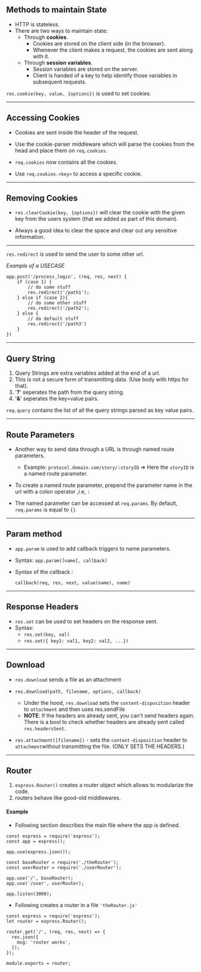 ## Methods to maintain State

- HTTP is stateless.
- There are two ways to maintain state:
  - Through **cookies**.
    - Cookies are stored on the client side (in the browser).
    - Whenever the client makes a request, the cookies are sent along with it.
  - Through **session variables**.
    - Session variables are stored on the server.
    - Client is handed of a key to help identify those variables in subsequent requests.

`res.cookie(key, value, {options})` is used to set cookies.

---

## Accessing Cookies

- Cookies are sent inside the header of the request.

- Use the cookie-parser middleware which will parse the cookies from the head and place them on `req.cookies`.

- `req.cookies` now contains all the cookies.

- Use `req.cookies.<key>` to access a specific cookie.

---

## Removing Cookies

- `res.clearCookie(key, {options})` will clear the cookie with the given key from the users system (that we added as part of this domain).

- Always a good idea to clear the space and clear out any sensitive information.

---

`res.redirect` is used to send the user to some other url.

_Example of a USECASE_

```language
app.post('/process_login', (req, res, next) {
    if (case 1) {
        // do some stuff
        res.redirect('/path1');
    } else if (case 2){
        // do some other stuff
        res.redirect('/path2');
    } else {
        // do default stuff
        res.redirect('/path3')
    }
})
```

---

## Query String

1. Query Strings are extra variables added at the end of a url.
2. This is not a secure form of transmitting data. (Use body with https for that).
3. '**?**' seperates the path from the query string.
4. '**&**' seperates the key=value pairs.

`req.query` contains the list of all the query strings parsed as key value pairs.

---

## Route Parameters

- Another way to send data through a URL is through named route parameters.

  - Example: `protocol.domain.com/story/:storyID` => Here the `storyID` is a named route parameter.

- To create a named route parameter, prepend the parameter name in the url with a colon operator ,i.e, `:`

- The named parameter can be accessed at `req.params`. By default, `req.params` is equal to `{}`.

---

## Param method

- `app.param` is used to add callback triggers to name parameters.
- Syntax: `app.param([name], callback)`
- Syntax of the callback :

  `callback(req, res, next, value(name), name)`

---

## Response Headers

- `res.set` can be used to set headers on the response sent.
- Syntax:
  - `res.set(key, val)`
  - `res.set({ key1: val1, key2: val2, ...})`

---

## Download

- `res.download` sends a file as an attachment
- `res.download(path, filename, options, callback)`

  - Under the hood, `res.download` sets the `content-disposition` header to `attachment` and then uses res.sendFile
  - **NOTE**: If the headers are already sent, you can't send headers again. There is a bool to check whether headers are already sent called `res.headersSent`.

- `res.attachment([filename])` - sets the `content-disposition` header to `attachment`without transmitting the file. (ONLY SETS THE HEADERS.)

---

## Router

1. `express.Router()` creates a router object which allows to modularize the code.
2. routers behave like good-old middlewares.

#### Example

- Following section describes the main file where the app is defined.

```language
const express = require('express');
const app = express();

app.use(express.json());

const baseRouter = require('./theRouter');
const userRouter = require('./userRouter');

app.use('/', baseRouter);
app.use('/user', userRouter);

app.listen(3000);
```

- Following creates a router in a file `'theRouter.js'`

```language
const express = require('express');
let router = express.Router();

router.get('/', (req, res, next) => {
  res.json({
    msg: 'router works',
  });
});

module.exports = router;
```
